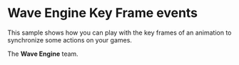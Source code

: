 # Wave Engine Key Frame events

This sample shows how you can play with the key frames of an animation to synchronize some actions on your games. 
  

The **Wave Engine** team. 